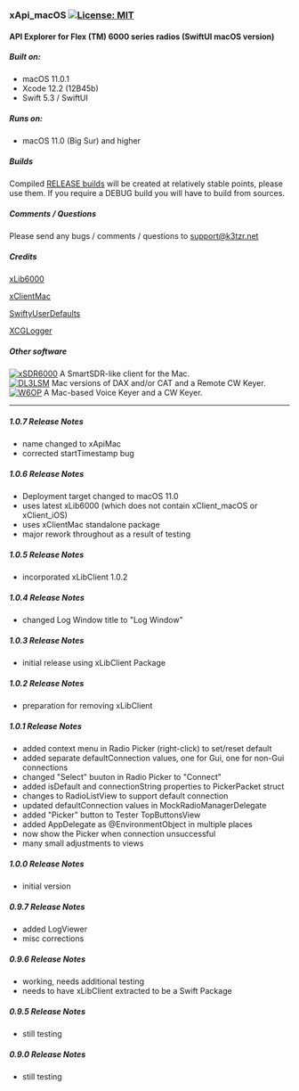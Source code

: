### xApi_macOS [![License: MIT](https://img.shields.io/badge/License-MIT-yellow.svg)](https://en.wikipedia.org/wiki/MIT_License)

#### API Explorer for Flex (TM) 6000 series radios (SwiftUI macOS version)

##### Built on:
*  macOS 11.0.1
*  Xcode 12.2 (12B45b) 
*  Swift 5.3 / SwiftUI

##### Runs on:
* macOS 11.0 (Big Sur) and higher

##### Builds
Compiled [RELEASE builds](https://github.com/K3TZR/xApi6000/releases)  will be created at relatively stable points, please use them.  If you require a DEBUG build you will have to build from sources. 

##### Comments / Questions
Please send any bugs / comments / questions to support@k3tzr.net

##### Credits
[xLib6000](https://github.com/K3TZR/xLib6000.git)

[xClientMac](https://github.com/K3TZR/xClientMac.git)

[SwiftyUserDefaults](https://github.com/sunshinejr/SwiftyUserDefaults.git)

[XCGLogger](https://github.com/DaveWoodCom/XCGLogger.git)

##### Other software
[![xSDR6000](https://img.shields.io/badge/K3TZR-xSDR6000-informational)]( https://github.com/K3TZR/xSDR6000) A SmartSDR-like client for the Mac.   
[![DL3LSM](https://img.shields.io/badge/DL3LSM-xDAX,_xCAT,_xKey-informational)](https://dl3lsm.blogspot.com) Mac versions of DAX and/or CAT and a Remote CW Keyer.  
[![W6OP](https://img.shields.io/badge/W6OP-xVoiceKeyer,_xCW-informational)](https://w6op.com) A Mac-based Voice Keyer and a CW Keyer.  

---
##### 1.0.7 Release Notes
* name changed to xApiMac
* corrected startTimestamp bug

##### 1.0.6 Release Notes
* Deployment target changed to macOS 11.0
* uses latest xLib6000 (which does not contain xClient_macOS or xClient_iOS)
* uses xClientMac standalone package
* major rework throughout as a result of testing

##### 1.0.5 Release Notes
* incorporated xLibClient 1.0.2

##### 1.0.4 Release Notes
* changed Log Window title to "Log Window"

##### 1.0.3 Release Notes
* initial release using xLibClient Package

##### 1.0.2 Release Notes
* preparation for removing xLibClient

##### 1.0.1 Release Notes
* added context menu in Radio Picker (right-click) to set/reset default
* added separate defaultConnection values, one for Gui, one for non-Gui connections
* changed "Select" buuton in Radio Picker to "Connect"
* added isDefault and connectionString properties to PickerPacket struct
* changes to RadioListView to support default connection
* updated defaultConnection values in MockRadioManagerDelegate
* added "Picker" button to Tester TopButtonsView
* added AppDelegate as @EnvironmentObject in multiple places
* now show the Picker when connection unsuccessful
* many small adjustments to views

##### 1.0.0 Release Notes
* initial version

##### 0.9.7 Release Notes
* added LogViewer
* misc corrections

##### 0.9.6 Release Notes
* working, needs additional testing
* needs to have xLibClient extracted to be a Swift Package

##### 0.9.5 Release Notes
* still testing

##### 0.9.0 Release Notes
* still testing

